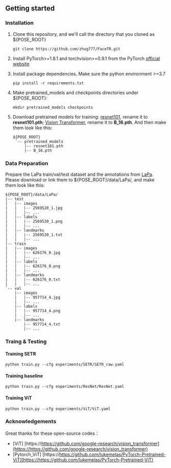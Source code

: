 ## Getting started

### Installation

1. Clone this repository, and we'll call the directory that you cloned as ${POSE_ROOT}

   ```
   git clone https://github.com/zhug777/FaceTR.git
   ```

2. Install PyTorch>=1.8.1 and torchvision>=0.9.1  from the PyTorch [official website](https://pytorch.org/get-started/locally/)

3. Install package dependencies. Make sure the python environment >=3.7

   ```
   pip install -r requirements.txt
   ```
   
4. Make pretrained_models and checkpoints directories under ${POSE_ROOT}:

   ```
   mkdir pretrained_models checkpoints
   ```

5. Download pretrained models for training: [resnet101]('https://download.pytorch.org/models/resnet101-5d3b4d8f.pth'), rename it to **resnet101.pth**; [Vision Transformer]('https://github.com/lukemelas/PyTorch-Pretrained-ViT/releases/download/0.0.2/B_16.pth'), rename it to **B_16.pth**. And then make them look like this:

   ```
   ${POSE_ROOT}
    `-- pretrained_models
        |-- resnet101.pth
        |-- B_16.pth  
   ```

### Data Preparation

Prepare the LaPa train/val/test dataset and the annotations from [LaPa](https://github.com/lucia123/lapa-dataset). Please download or link them to ${POSE_ROOT}/data/LaPa/, and make them look like this:

```
${POSE_ROOT}/data/LaPa/
|-- test
|   |-- images
|	|   |-- 2569520_1.jpg
|   |   |-- ... 
|   |-- labels
|	|   |-- 2569520_1.png
|   |   |-- ... 
|   |-- landmarks
|	|   |-- 2569520_1.txt
|   |   |-- ... 
|-- train
|   |-- images
|	|   |-- 626176_0.jpg
|   |   |-- ... 
|   |-- labels
|	|   |-- 626176_0.png
|   |   |-- ... 
|   |-- landmarks
|	|   |-- 626176_0.txt
|   |   |-- ... 
`-- val
    |-- images
 	|   |-- 957714_4.jpg
    |   |-- ... 
    |-- labels
 	|   |-- 957714_4.png
    |   |-- ... 
    |-- landmarks
	    |-- 957714_4.txt
        |-- ... 
```

### Traing & Testing

#### Training SETR

```
python train.py --cfg experiments/SETR/SETR_raw.yaml
```

#### Training baseline

```
python train.py --cfg experiments/ResNet/ResNet.yaml
```

#### Training ViT

```
python train.py --cfg experiments/ViT/ViT.yaml
```

### Acknowledgements

Great thanks for these open-source codes：

- [ViT] [https://https://github.com/google-research/vision_transformer](https://https://github.com/google-research/vision_transformer)
- [Pytorch_ViT] [https://https://github.com/lukemelas/PyTorch-Pretrained-ViT](https://https://github.com/lukemelas/PyTorch-Pretrained-ViT)
